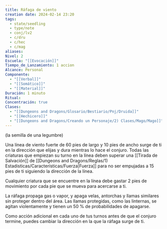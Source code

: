 ```yaml
---
title: Ráfaga de viento
creation date: 2024-02-14 23:20
tags:
  - state/seedling
  - type/note
  - conj/lv2
  - c/dru
  - c/hec
  - c/mag
aliases: 
Nivel: 2
Escuela: "[[Evocación]]"
Tiempo_de_Lanzamiento: 1 accion
Alcance: Personal
Componente:
  - "[[Verbal]]"
  - "[[Somático]]"
  - "[[Material]]"
Duración: 1 minuto
Ritual: 
Concentración: true
Clases:
  - "[[Dungeons and Dragons/Glosario/Bestiario/Pnj/Druida]]"
  - "[[Hechicero]]"
  - "[[Dungeons and Dragons/Creando un Personaje/2) Clases/Mago/Mago]]"
---
```

(la semilla de una legumbre)

Una línea de viento fuerte de 60 pies de largo y 10 pies de ancho surge de ti en la dirección que elijas y dura mientras lo hace el conjuro. Todas las criaturas que empiezan su turno en la línea deben superar una [[Tirada de Salvación]] de [[Dungeons and Dragons/Reglas/1) Estadisticas/Características/Fuerza|Fuerza]] para no ser empujadas a 15 pies de ti siguiendo la dirección de la línea.

Cualquier criatura que se encuentre en la línea debe gastar 2 pies de movimiento por cada pie que se mueva para acercarse a ti.

La ráfaga propaga gas o vapor, y apaga velas, antorchas y llamas similares sin proteger dentro del área. Las llamas protegidas, como las linternas, se agitan violentamente y tienen un 50 % de probabilidades de apagarse.

Como acción adicional en cada uno de tus turnos antes de que el conjuro termine, puedes cambiar la dirección en la que la ráfaga surge de ti.
